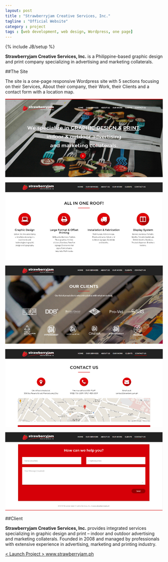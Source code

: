```yaml
---
layout: post
title : "Strawberryjam Creative Services, Inc."
tagline : "Official Website"
category : project
tags : [web development, web design, Wordpress, one page]
---
```

{% include JB/setup %}

**Strawberryjam Creative Services, Inc.** is a Philippine-based graphic design and print company specializing in advertising and marketing collaterals.

##The Site

The site is a one-page responsive Wordpress site with 5 sections focusing on their Services, About their company, their Work, their Clients and a contact form with a location map.

![Strawberryjam - Top](/assets/images/projects/2014/strawberryjam-top.jpg) 

![Strawberryjam - Services](/assets/images/projects/2014/strawberryjam-services.jpg) 

![Strawberryjam - Clients](/assets/images/projects/2014/strawberryjam-clients.jpg) 

![Strawberryjam - Contact](/assets/images/projects/2014/strawberryjam-contact-1.jpg) 

![Strawberryjam - Contact](/assets/images/projects/2014/strawberryjam-contact-2.jpg) 

##Client

**Strawberryjam Creative Services, Inc.** provides integrated services specializing in graphic design and print – indoor and outdoor advertising and marketing collaterals. Founded in 2008 and managed by professionals with extensive experience in advertising, marketing and printing industry.


<div class="launch-website">
<a href="http://www.strawberryjam.ph" target="_blank">
&lt; Launch Project &gt; 
<span>www.strawberryjam.ph</span>
</a>
</div>

<br />
<br />